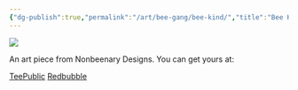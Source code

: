 ```yaml
---
{"dg-publish":true,"permalink":"/art/bee-gang/bee-kind/","title":"Bee Kind","tags":["Art","Bees","Animals"]}
---
```



![](https://baserow-media.ams3.digitaloceanspaces.com/user_files/9CwX9zoXJe2oQIlufJkdefOI5wtRaMc5_77063ddbf8a63bd15dbf4ca240cdbbaecbea9f96650c2f17a2243f8c80be4901.png)

An art piece from Nonbeenary Designs. You can get yours at:

[TeePublic](https://www.teepublic.com/t-shirt/37151521-bee-kind-be-kind?store_id=258912)
[Redbubble](https://www.redbubble.com/shop/ap/148485188?ref=studio-promote)
